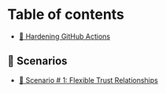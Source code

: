 # Table of contents

* [👋 Hardening GitHub Actions](README.md)

## 🎯 Scenarios

* [🚀 Scenario # 1: Flexible Trust Relationships](scenarios/scenario-1.md)

